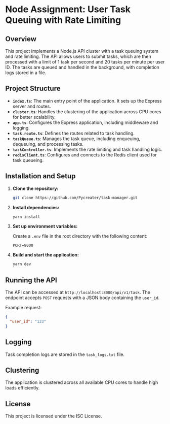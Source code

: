 
# Node Assignment: User Task Queuing with Rate Limiting

## Overview

This project implements a Node.js API cluster with a task queuing system and rate limiting. The API allows users to submit tasks, which are then processed with a limit of 1 task per second and 20 tasks per minute per user ID. The tasks are queued and handled in the background, with completion logs stored in a file.

## Project Structure

- **`index.ts`**: The main entry point of the application. It sets up the Express server and routes.
- **`cluster.ts`**: Handles the clustering of the application across CPU cores for better scalability.
- **`app.ts`**: Configures the Express application, including middleware and logging.
- **`task.route.ts`**: Defines the routes related to task handling.
- **`taskQueue.ts`**: Manages the task queue, including enqueuing, dequeuing, and processing tasks.
- **`taskController.ts`**: Implements the rate limiting and task handling logic.
- **`redisClient.ts`**: Configures and connects to the Redis client used for task queueing.


## Installation and Setup

1. **Clone the repository:**

   ```bash
   git clone https://github.com/Pycreater/task-manager.git
   ```

2. **Install dependencies:**

   ```bash
   yarn install
   ```

3. **Set up environment variables:**

   Create a `.env` file in the root directory with the following content:

   ```
   PORT=8000
   ```

4. **Build and start the application:**

   ```bash
   yarn dev
   ```

## Running the API

The API can be accessed at `http://localhost:8000/api/v1/task`. The endpoint accepts `POST` requests with a JSON body containing the `user_id`.

Example request:

```json
{
  "user_id": "123"
}
```

## Logging

Task completion logs are stored in the `task_logs.txt` file.

## Clustering

The application is clustered across all available CPU cores to handle high loads efficiently.

## License

This project is licensed under the ISC License.
